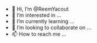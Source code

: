 - 👋 Hi, I’m @ReemYacout
- 👀 I’m interested in ...
- 🌱 I’m currently learning ...
- 💞️ I’m looking to collaborate on ...
- 📫 How to reach me ...

<!---
ReemYacout/ReemYacout is a ✨ special ✨ repository because its `README.md` (this file) appears on your GitHub profile.
You can click the Preview link to take a look at your changes.
--->
